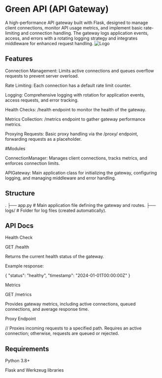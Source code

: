 
# Green API (API Gateway)
A high-performance API gateway built with Flask, designed to manage client connections, monitor API usage metrics, and implement basic rate-limiting and connection handling. The gateway logs application events, access, and errors with a rotating logging strategy and integrates middleware for enhanced request handling.
![Logo](https://filesaver.ir//download/4b70a05d20674d86b17352a28e5a25c7_Greenapi.jpg)



## Features
Connection Management: Limits active connections and queues overflow requests to prevent server overload.

Rate Limiting: Each connection has a default rate limit counter.

Logging: Comprehensive logging with rotation for application events, access requests, and error tracking.

Health Checks: /health endpoint to monitor the health of the gateway.

Metrics Collection: /metrics endpoint to gather gateway performance metrics.

Proxying Requests: Basic proxy handling via the /proxy/<path> endpoint, forwarding requests as a placeholder.

#Modules

ConnectionManager: Manages client connections, tracks metrics, and enforces connection limits.

APIGateway: Main application class for initializing the gateway, configuring logging, and managing middleware and error handling.

## Structure

.
├── app.py              # Main application file defining the gateway and routes.
├── logs/               # Folder for log files (created automatically).


## API Docs

Health Check

GET /health

Returns the current health status of the gateway.

Example response:

{
    "status": "healthy",
    "timestamp": "2024-01-01T00:00:00Z"
}

Metrics

GET /metrics

Provides gateway metrics, including active connections, queued connections, and average response time.

Proxy Endpoint

/<proxy>/<path>
Proxies incoming requests to a specified path. Requires an active connection; otherwise, requests are queued or rejected.

## Requirements
Python 3.8+

Flask and Werkzeug libraries

